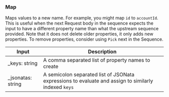 ### Map

Maps values to a new name. For example, you might map `id` to `accountId`. This is useful when the next Request body in the sequence expects the input to have a different property name than what the upstream sequence provided. Note that it does not delete older properties, it only adds new properties. To remove properties, consider using `Pick` next in the Sequence.

| Input | Description |
| --- | ---  |
| _keys: string | A comma separated list of property names to create |
| _jsonatas: string | A semicolon separated list of JSONata expressions to evaluate and assign to similarly indexed `keys` |